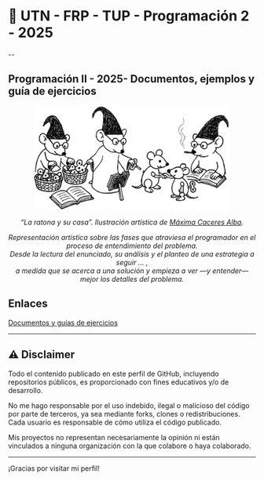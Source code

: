 # 👋 UTN - FRP - TUP - Programación 2 - 2025

--

## Programación II - 2025- Documentos, ejemplos y guía de ejercicios 

<p align="center">
<img src="la_ratona_clasificando_ensamblando_y_supervisando.png" alt="La ratona clasificando, ensamblando y supervisando" width="400"/>
</p>

<p align="center"><em>
  “La ratona y su casa”. Ilustración artística de <a href="https://github.com/MaximaCaceres">Máxima Caceres Alba</a>.
</em></p> 

<p align="center"><em>
Representación artística sobre las fases que atraviesa el programador en el proceso de entendimiento del problema.<br/>
Desde la lectura del enunciado, su análisis y el planteo de una estrategia a seguir ... ,<br/>
a medida que se acerca a una solución y empieza a ver —y entender— mejor los detalles del problema.
</em></p>

## Enlaces
[Documentos y guías de ejercicios](https://docs.google.com/document/d/1YewLvEFKFkjCESXEFruTf_HQvazFv_wKD2y6wwtjCfo/preview)

---

## ⚠️ Disclaimer

Todo el contenido publicado en este perfil de GitHub, incluyendo repositorios públicos, es proporcionado con fines educativos y/o de desarrollo.

No me hago responsable por el uso indebido, ilegal o malicioso del código por parte de terceros, ya sea mediante forks, clones o redistribuciones. Cada usuario es responsable de cómo utiliza el código publicado.

Mis proyectos no representan necesariamente la opinión ni están vinculados a ninguna organización con la que colabore o haya colaborado.

---

¡Gracias por visitar mi perfil!
